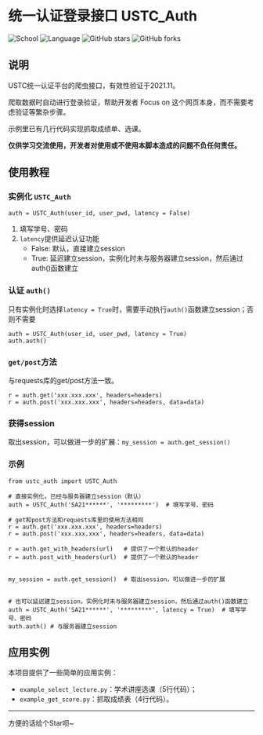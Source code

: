 # 统一认证登录接口 USTC_Auth

![School](https://img.shields.io/badge/School-USTC-green.svg)
![Language](https://img.shields.io/badge/language-Python3-yellow.svg)
![GitHub stars](https://img.shields.io/github/stars/VincentJYZhang/USTC_Auth)
![GitHub forks](https://img.shields.io/github/forks/VincentJYZhang/USTC_Auth)

## 说明

USTC统一认证平台的爬虫接口，有效性验证于2021.11。

爬取数据时自动进行登录验证，帮助开发者 Focus on 这个网页本身，而不需要考虑验证等繁杂步骤。

示例里已有几行代码实现抓取成绩单、选课。

**仅供学习交流使用，开发者对使用或不使用本脚本造成的问题不负任何责任。**

## 使用教程


### 实例化 `USTC_Auth`

`auth = USTC_Auth(user_id, user_pwd, latency = False)`

1. 填写学号、密码
2. `latency`提供延迟认证功能
    * False: 默认，直接建立session
    * True: 延迟建立session，实例化时未与服务器建立session，然后通过auth()函数建立

### 认证 `auth()`

只有实例化时选择`latency = True`时，需要手动执行`auth()`函数建立session；否则不需要

```
auth = USTC_Auth(user_id, user_pwd, latency = True)
auth.auth()
```

### `get/post`方法

与requests库的get/post方法一致。

```
r = auth.get('xxx.xxx.xxx', headers=headers)
r = auth.post('xxx.xxx.xxx', headers=headers, data=data)
```


### 获得session

取出session，可以做进一步的扩展：`my_session = auth.get_session()`

### 示例

```
from ustc_auth import USTC_Auth

# 直接实例化，已经与服务器建立session（默认）
auth = USTC_Auth('SA21******', '*********')  # 填写学号、密码

# get和post方法和requests库里的使用方法相同
r = auth.get('xxx.xxx.xxx', headers=headers)
r = auth.post('xxx.xxx.xxx', headers=headers, data=data)

r = auth.get_with_headers(url)   # 提供了一个默认的header
r = auth.post_with_headers(url)  # 提供了一个默认的header


my_session = auth.get_session()  # 取出session，可以做进一步的扩展


# 也可以延迟建立session，实例化时未与服务器建立session，然后通过auth()函数建立
auth = USTC_Auth('SA21******', '*********', latency = True)  # 填写学号、密码
auth.auth() # 与服务器建立session
```

## 应用实例

本项目提供了一些简单的应用实例：
* `example_select_lecture.py`：学术讲座选课（5行代码）；
* `example_get_score.py`：抓取成绩表（4行代码）。


---

方便的话给个Star呗~
